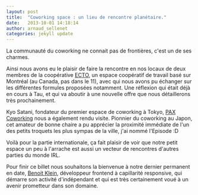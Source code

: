 ```yaml
---
layout: post
title:  "Coworking space : un lieu de rencontre planétaire."
date:   2013-10-01 14:18:14
author: arnaud_sellenet
categories: jekyll update
---
```

La communauté du coworking ne connait pas de frontières, c'est un de ses charmes. 

Ainsi nous avons eu le plaisir de faire la rencontre en nos locaux de deux membres de la coopérative [ECTO][lk-ecto], un espace coopératif de travail basé sur Montréal (au Canada, pas dans le 11), avec qui nous avons pu échanger sur les différentes formules proposées notamment. Une réflexion qui était déjà en cours à Tau, et qui va aboutir à une nouvelle offre que nous détaillerons très prochainement.

Kyo Satani, fondateur du premier espace de coworking à Tokyo, [PAX Coworking][lk-pax] nous a également rendu visite. Pionnier du coworking au Japon, cet amateur de bonne chaire a pu apprécier la proximité immédiate de l'un des petits troquets les plus sympas de la ville, j'ai nommé l'Episode :D

Voilà pour la partie internationale, ça fait plaisir de voir que notre petit espace un peu à l'arrache est aussi un vecteur de rencontres d'autres parties du monde IRL.

Pour finir ce billet nous souhaitons la bienvenue à notre dernier permanent en date, [Benoit Klein][lk-bk], développeur frontend à capillarité responsive, qui démarre son activité d'indépendant et qui est très certainement voué à un avenir prometteur dans son domaine.

[lk-ecto]: http://ecto.coop/
[lk-pax]: http://coworkify.com/pax-coworking
[lk-bk]: http://benoitklein.com/